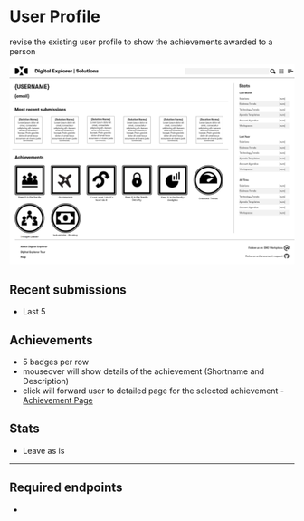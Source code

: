# User Profile

revise the existing user profile to show the achievements awarded to a person

![profile_2018.png](images/profile_2018.png)

## Recent submissions
- Last 5

## Achievements

- 5 badges per row
- mouseover will show details of the achievement (Shortname and Description)
- click will forward user to detailed page for the selected achievement - [Achievement Page](Achievement.md)

## Stats
- Leave as is

---

## Required endpoints

- 